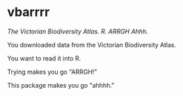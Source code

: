 # vbarrrr

*The Victorian Biodiversity Atlas. R. ARRGH Ahhh.*

You downloaded data from the Victorian Biodiversity Atlas.

You want to read it into R.

Trying makes you go "ARRGH!"

This package makes you go "ahhhh."

